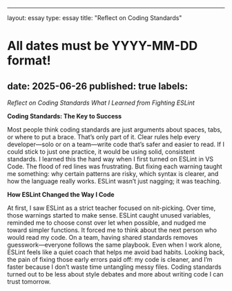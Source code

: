 
---
layout: essay
type: essay
title: "Reflect on Coding Standards"
# All dates must be YYYY-MM-DD format!
date: 2025-06-26
published: true
labels:
---



*Reflect on Coding Standards*
*What I Learned from Fighting ESLint*


**Coding Standards: The Key to Success**

Most people think coding standards are just arguments about spaces, tabs, or where to put a brace. That’s only part of it. Clear rules help every developer—solo or on a team—write code that’s safer and easier to read. If I could stick to just one practice, it would be using solid, consistent standards.
I learned this the hard way when I first turned on ESLint in VS Code. The flood of red lines was frustrating. But fixing each warning taught me something: why certain patterns are risky, which syntax is clearer, and how the language really works. ESLint wasn’t just nagging; it was teaching.


**How ESLint Changed the Way I Code**

At first, I saw ESLint as a strict teacher focused on nit-picking. Over time, those warnings started to make sense. ESLint caught unused variables, reminded me to choose const over let when possible, and nudged me toward simpler functions. It forced me to think about the next person who would read my code.
On a team, having shared standards removes guesswork—everyone follows the same playbook. Even when I work alone, ESLint feels like a quiet coach that helps me avoid bad habits. Looking back, the pain of fixing those early errors paid off: my code is cleaner, and I’m faster because I don’t waste time untangling messy files. Coding standards turned out to be less about style debates and more about writing code I can trust tomorrow.
